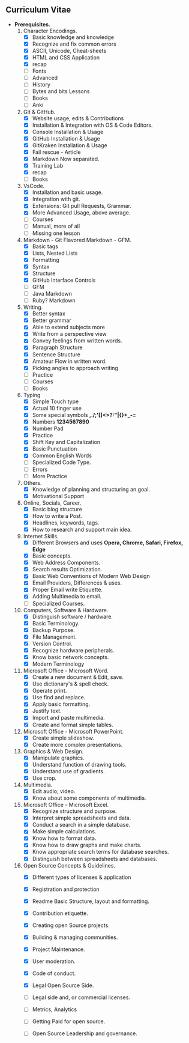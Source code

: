 ## Curriculum Vitae

- **Prerequisites.**
	01. Character Encodings.
		- [x] Basic knowledge and knowledge
		- [x] Recognize and fix common errors
        - [x] ASCII, Unicode, Cheat-sheets
        - [x] HTML and CSS Application
		- [x] recap
        - [ ] Fonts
        - [ ] Advanced
        - [ ] History
        - [ ] Bytes and bits Lessons
        - [ ] Books
        - [ ] Anki

	02. Git & GitHub.
		- [x] Website usage, edits & Contributions
        - [x] Installation & Integration with OS & Code Editors.
        - [x] Console Installation & Usage
        - [x] GitHub Installation & Usage
        - [x] GitKraken Installation & Usage
        - [x] Fail rescue - Article
        - [x] Markdown Now separated.
        - [x] Training Lab
		- [x] recap
        - [ ] Books

	03. VsCode.
		- [x] Installation and basic usage.
        - [x] Integration with git.
        - [x] Extensions: Git pull Requests, Grammar.
		- [x] More Advanced Usage, above average.
		- [ ] Courses
        - [ ] Manual, more of all
		- [ ] Missing one lesson

	04. Markdown - Git Flavored Markdown - GFM.
		- [x] Basic tags
		- [x] Lists, Nested Lists
		- [x] Formatting
		- [x] Syntax
		- [x] Structure
		- [x] GitHub Interface Controls
		- [ ] GFM
		- [ ] Java Markdown
		- [ ] Ruby? Markdown

	05. Writing.
		- [x] Better syntax
        - [x] Better grammar
        - [x] Able to extend subjects more
        - [x] Write from a perspective view
        - [x] Convey feelings from written words.
		- [x] Paragraph Structure
		- [x] Sentence Structure
		- [x] Amateur Flow in written word.
		- [x] Picking angles to approach writing
		- [ ] Practice
        - [ ] Courses
        - [ ] Books

	06. Typing
		- [x] Simple Touch type
        - [x] Actual 10 finger use
    	- [x] Some special symbols  **,./;'\[]<>?:"|{}+_-=**
		- [x] Numbers **1234567890**
		- [x] Number Pad
        - [x] Practice
        - [x] Shift Key and Capitalization
        - [x] Basic Punctuation
        - [x] Common English Words
        - [ ] Specialized Code Type.
		- [ ] Errors
		- [ ] More Practice

	07. Others.
		- [x] Knowledge of planning and structuring an goal.
		- [x] Motivational Support
	
	08. Online, Socials, Career.
		- [x] Basic blog structure
		- [x] How to write a Post.
		- [x] Headlines, keywords, tags.
		- [x] How to research and support main idea.

	09. Internet Skills.
		- [x] Different Browsers and uses **Opera, Chrome, Safari, Firefox, Edge**
		- [x] Basic concepts.
		- [x] Web Address Components.
		- [x] Search results Optimization.
		- [x] Basic Web Conventions of Modern Web Design
		- [x] Email Providers, Differences & uses.
		- [x] Proper Email write Etiquette.
		- [x] Adding Multimedia to email.
		- [ ] Specialized Courses.
	
	10. Computers, Software & Hardware.
		- [x] Distinguish software / hardware.
		- [x] Basic Terminology.
		- [x] Backup Purpose.
		- [x] File Management.
		- [x] Version Control.
		- [x] Recognize hardware peripherals.
		- [x] Know basic network concepts.
		- [x] Modern Terminology

	11. Microsoft Office - Microsoft Word.
		- [x] Create a new document & Edit, save.
		- [x] Use dictionary's & spell check.
		- [x] Operate print.
		- [x] Use find and replace.
		- [x] Apply basic formatting.
		- [x] Justify text.
		- [x] Import and paste multimedia.
		- [x] Create and format simple tables.

	12. Microsoft Office - Microsoft PowerPoint.
		- [x] Create simple slideshow.
		- [x] Create more complex presentations.

	13. Graphics & Web Design.
		- [x] Manipulate graphics.
		- [x] Understand function of drawing tools.
		- [x] Understand use of gradients.
		- [x] Use crop.

	14. Multimedia.
		- [x] Edit audio; video.
		- [x] Know about some components of multimedia.

	15. Microsoft Office - Microsoft Excel.
		- [x] Recognize structure and purpose.
		- [x] Interpret simple spreadsheets and data.
		- [x] Conduct a search in a simple database.
		- [x] Make simple calculations.
		- [x] Know how to format data.
		- [x] Know how to draw graphs and make charts.
		- [x] Know appropriate search terms for database searches.
		- [x] Distinguish between spreadsheets and databases.

	16. Open Source Concepts & Guidelines.
		- [x] Different types of licenses & application
		- [x] Registration and protection
		- [x] Readme Basic Structure, layout and formatting.
		- [x] Contribution etiquette.
		- [x] Creating open Source projects.
		- [x] Building & managing communities.
		- [x] Project Maintenance.
		- [x] User moderation.
		- [x] Code of conduct.
		- [x] Legal Open Source Side.
		- [ ] Legal side and, or commercial  licenses.
		- [ ] Metrics, Analytics
		- [ ] Getting Paid for open source.
		- [ ] Open Source Leadership and governance.

